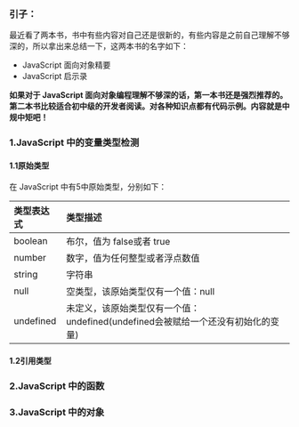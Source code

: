 ### 引子：
最近看了两本书，书中有些内容对自己还是很新的，有些内容是之前自己理解不够深的，所以拿出来总结一下，这两本书的名字如下：
- JavaScript 面向对象精要
- JavaScript 启示录

**如果对于 JavaScript 面向对象编程理解不够深的话，第一本书还是强烈推荐的。第二本书比较适合初中级的开发者阅读。对各种知识点都有代码示例。内容就是中规中矩吧！**



### 1.JavaScript 中的变量类型检测

#### 1.1原始类型
在 JavaScript 中有5中原始类型，分别如下：

| 类型表达式 | 类型描述                                                                         |
|:-----------|:---------------------------------------------------------------------------------|
| boolean    | 布尔，值为 false或者 true                                                        |
| number     | 数字，值为任何整型或者浮点数值                                                   |
| string     | 字符串                                                                           |
| null       | 空类型，该原始类型仅有一个值：null                                               |
| undefined  | 未定义，该原始类型仅有一个值：undefined(undefined会被赋给一个还没有初始化的变量) |




#### 1.2引用类型



### 2.JavaScript 中的函数


### 3.JavaScript 中的对象

